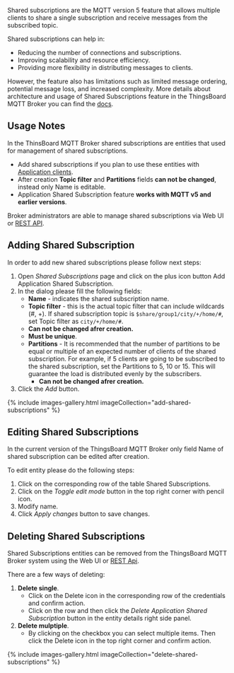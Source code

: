 
Shared subscriptions are the MQTT version 5 feature that allows multiple clients to share a single subscription and receive messages from the subscribed topic. 

Shared subscriptions can help in:
* Reducing the number of connections and subscriptions.
* Improving scalability and resource efficiency.
* Providing more flexibility in distributing messages to clients.

However, the feature also has limitations such as limited message ordering, potential message loss, and increased complexity. 
More details about architecture and usage of Shared Subscriptions feature in the ThingsBoard MQTT Broker you can find the [docs]().

## Usage Notes

In the ThinsBoard MQTT Broker shared subscriptions are entities that used for management of shared subscriptions.

* Add shared subscriptions if you plan to use these entities with [Application clients]().
* After creation **Topic filter** and **Partitions** fields **can not be changed**, instead only Name is editable.
* Application Shared Subscription feature **works with MQTT v5 and earlier versions**.

Broker administrators are able to manage shared subscriptions via Web UI or [REST API]().

## Adding Shared Subscription

In order to add new shared subscriptions please follow next steps:
1. Open _Shared Subscriptions_ page and click on the plus icon button Add Application Shared Subscription.
2. In the dialog please fill the following fields:
   - **Name** - indicates the shared subscription name.
   - **Topic filter** - this is the actual topic filter that can include wildcards (#, +). 
   If shared subscription topic is `$share/group1/city/+/home/#`, set Topic filter as `city/+/home/#`.
   * **Can not be changed afrer creation.**
   * **Must be unique**.
   - **Partitions** - It is recommended that the number of partitions to be equal or multiple of an expected number of clients of the shared subscription.
     For example, if 5 clients are going to be subscribed to the shared subscription, set the Partitions to 5, 10 or 15.
     This will guarantee the load is distributed evenly by the subscribers.
     * **Can not be changed afrer creation.**
3. Click the _Add_ button.

{% include images-gallery.html imageCollection="add-shared-subscriptions" %}

## Editing Shared Subscriptions

In the current version of the ThingsBoard MQTT Broker only field Name of shared subscription can be edited after creation.

To edit entity please do the following steps:
1. Click on the corresponding row of the table Shared Subscriptions.
2. Click on the _Toggle edit mode_ button in the top right corner with pencil icon.
3. Modify name.
4. Click _Apply changes_ button to save changes.

## Deleting Shared Subscriptions

Shared Subscriptions entities can be removed from the ThingsBoard MQTT Broker system using the Web UI or [REST Api]().

There are a few ways of deleting:

1. **Delete single**.
   * Click on the Delete icon in the corresponding row of the credentials and confirm action.
   * Click on the row and then click the _Delete Application Shared Subscription_ button in the entity details right side panel.
2. **Delete mulptiple**.
   * By clicking on the checkbox you can select multiple items. Then click the Delete icon in the top right corner and confirm action.

{% include images-gallery.html imageCollection="delete-shared-subscriptions" %}
